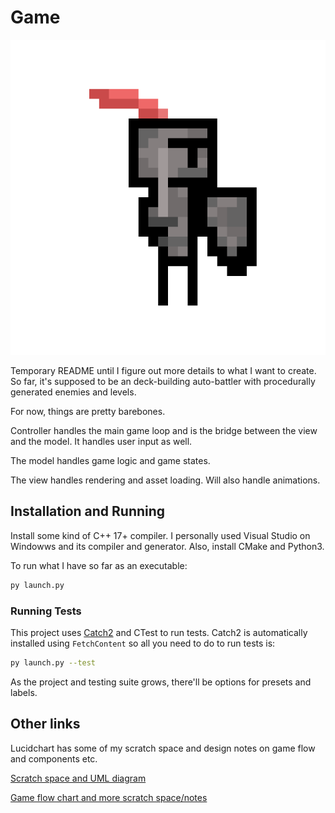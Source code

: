 # Game

![The WIP sprite of the Knight](/resources/images/Knight.png)

Temporary README until I figure out more details to what I want to create. So far, it's supposed to be an deck-building auto-battler with procedurally generated enemies and levels.

For now, things are pretty barebones.

Controller handles the main game loop and is the bridge between the view and the model. It handles user input as well.

The model handles game logic and game states.

The view handles rendering and asset loading. Will also handle animations.

## Installation and Running

Install some kind of C++ 17+ compiler. I personally used Visual Studio on Windowws and its compiler and generator. Also, install CMake and Python3.

To run what I have so far as an executable:

```sh
py launch.py
```

### Running Tests

This project uses [Catch2](https://github.com/catchorg/Catch2) and CTest to run tests. Catch2 is automatically installed using `FetchContent` so all you need to do to run tests is:

```sh
py launch.py --test
```

As the project and testing suite grows, there'll be options for presets and labels.

## Other links

Lucidchart has some of my scratch space and design notes on game flow and components etc.

[Scratch space and UML diagram](https://lucid.app/lucidchart/fba73b43-d0a4-4023-b97c-87bf7c7fa9cb/edit?invitationId=inv_4fe9b785-8b03-43a8-a01a-3aa92f6de195)

[Game flow chart and more scratch space/notes](https://lucid.app/lucidchart/ef53d16f-2844-4e87-862a-08844a3a949b/edit?invitationId=inv_d6feeafb-e056-4c67-b9bb-b3051963d38a)

